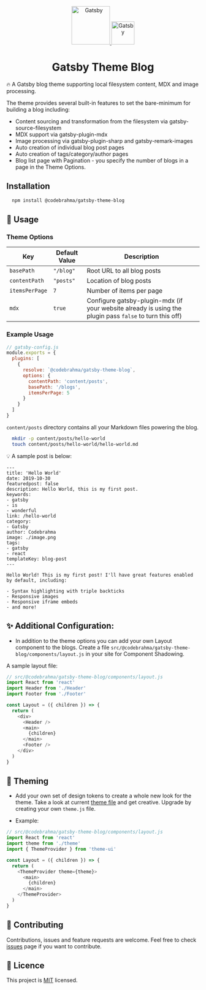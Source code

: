 <p align="center">
  <a href="https://www.codebrahma.com">
    <img alt="Gatsby" src="https://oldwebsite.codebrahma.com/wp-content/themes/codebrahma/public/img/cb_logo_small@2x.png" width="100" />
  </a>
  <a href="https://www.gatsbyjs.org">
    <img alt="Gatsby" src="https://www.gatsbyjs.org/monogram.svg" width="60" />
  </a>
</p>

<h1 align="center">Gatsby Theme Blog</h1>

:fire: A Gatsby blog theme supporting local filesystem content, MDX and image processing.

The theme provides several built-in features to set the bare-minimum for building a blog including:

* Content sourcing and transformation from the filesystem via gatsby-source-filesystem
* MDX support via gatsby-plugin-mdx
* Image processing via gatsby-plugin-sharp and gatsby-remark-images
* Auto creation of individual blog post pages
* Auto creation of tags/category/author pages
* Blog list page with Pagination - you specify the number of blogs in a page in the Theme Options.

## Installation
```bash
  npm install @codebrahma/gatsby-theme-blog
```

## :rocket: Usage

### Theme Options

|Key            | Default Value | Description                                                                                             |
|---------------|---------------|---------------------------------------------------------------------------------------------------------|
|`basePath`     | `"/blog"`     | Root URL to all blog posts                                                                              |
|`contentPath`  | `"posts"`     | Location of blog posts                                                                                  |
|`itemsPerPage` | `7`           | Number of items per page                                                                                |
|`mdx`          | `true`        | Configure gatsby-plugin-mdx (if your website already is using the plugin pass `false` to turn this off) |

### Example Usage
```js
// gatsby-config.js
module.exports = {
  plugins: [
    {
      resolve: `@codebrahma/gatsby-theme-blog`,
      options: {
        contentPath: 'content/posts',
        basePath: '/blogs',
        itemsPerPage: 5
      }
    }
  ]
}
```

`content/posts` directory contains all your Markdown files powering the blog.

```bash
  mkdir -p content/posts/hello-world
  touch content/posts/hello-world/hello-world.md
```

💡 A sample post is below:

```
---
title: 'Hello World'
date: 2019-10-30
featuredpost: false
description: Hello World, this is my first post.
keywords:
- gatsby
- is
- wonderful
link: /hello-world
category:
- Gatsby
author: Codebrahma
image: ./image.png
tags:
- gatsby
- react
templateKey: blog-post
---

Hello World! This is my first post! I'll have great features enabled by default, including:
 
- Syntax highlighting with triple backticks
- Responsive images
- Responsive iframe embeds
- and more!
```

## :sparkles: Additional Configuration:

* In addition to the theme options you can add your own Layout component to the blogs. Create a file `src/@codebrahma/gatsby-theme-blog/components/layout.js` in your site for Component Shadowing.

A sample layout file:

```js
// src/@codebrahma/gatsby-theme-blog/components/layout.js
import React from 'react'
import Header from './Header'
import Footer from './Footer'

const Layout = ({ children }) => {
  return (
    <div>
      <Header />
      <main>
        {children}
      </main>
      <Footer />
    </div>
  )
}
```

## :art: Theming
* Add your own set of design tokens to create a whole new look for the theme. Take a look at current [theme file](https://github.com/Codebrahma/gatsby-theme-blog/blob/master/gatsby-blog-theme/src/theme.js) and get creative. Upgrade by creating your own `theme.js` file.

* Example:
```js
// src/@codebrahma/gatsby-theme-blog/components/layout.js
import React from 'react'
import theme from './theme'
import { ThemeProvider } from 'theme-ui'

const Layout = ({ children }) => {
  return (
    <ThemeProvider theme={theme}>
      <main>
        {children}
      </main>
    </ThemeProvider>
  )
}
```

## :handshake: Contributing

Contributions, issues and feature requests are welcome.
Feel free to check [issues](https://github.com/Codebrahma/gatsby-theme-blog/issues) page if you want to contribute.

## :pencil: Licence
 This project is [MIT](https://github.com/Codebrahma/gatsby-theme-blog/blob/master/LICENSE) licensed.